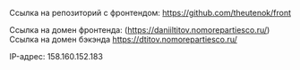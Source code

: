 Ссылка на репозиторий с фронтендом: https://github.com/theutenok/front

Ссылка на домен фронтенда: (https://daniiltitov.nomorepartiesco.ru/)
Ссылка на домен бэкэнда https://dtitov.nomorepartiesco.ru/

IP-адрес: 158.160.152.183
